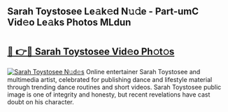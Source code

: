 ## Sarah Toystosee Le𝚊k𝚎d N𝚞𝚍e - Part-umC Vid𝚎o Le𝚊ks Photos MLdun

# <h2><a href="http://fbg25m.evod.top/?m=Sarah+Toystosee">🔗 👉🔴 Sarah Toystosee Vid𝚎o Ph𝚘t𝚘s</a></h2>

[![Sarah Toystosee N𝚞d𝚎s](https://i.imgur.com/8V9OHl7.gif)](http://fbg25m.evod.top/?m=Sarah+Toystosee)
Online entertainer Sarah Toystosee and multimedia artist, celebrated for publishing dance and lifestyle material through trending dance routines and short videos. Sarah Toystosee public image is one of integrity and honesty, but recent revelations have cast doubt on his character. 
